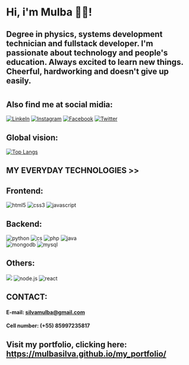 <!-- The three asterisk mean h3  -->
# Hi, i'm Mulba 🖐🏿! 
## Degree in physics, systems development technician and fullstack developer. I'm passionate about technology and people's education. Always excited to learn new things. Cheerful, hardworking and doesn't give up easily.
## 
#
<!-- [![Name badge](here, put the button model link - badge)](here, put where it will be taken when clicked) -->
## Also find me at social midia:

[![LinkeIn](https://img.shields.io/badge/LinkedIn-0077B5?style=for-the-badge&logo=linkedin&logoColor=white)](https://www.linkedin.com/in/mulba-jo%C3%A3ozinho-da-silva-899643258/)
[![Instagram](https://img.shields.io/badge/Instagram-E4405F?style=for-the-badge&logo=instagram&logoColor=white)](https://www.instagram.com/dideus18/)
[![Facebook](https://img.shields.io/badge/Facebook-1877F2?style=for-the-badge&logo=facebook&logoColor=white)](https://www.facebook.com/dideus.dasilva)
[![Twitter](https://img.shields.io/badge/Twitter-1DA1F2?style=for-the-badge&logo=twitter&logoColor=white)](https://twitter.com/dideusdasilva)
##
## Global vision:
[![Top Langs](https://github-readme-stats.vercel.app/api/top-langs/?username=mulbasilva)](https://github.com/anuraghazra/github-readme-stats)
##
## MY EVERYDAY TECHNOLOGIES >>
## Frontend:
<!-- In src put the link badge -->
<div style="display: inline_block">
    <img style="align: center" src="https://img.shields.io/badge/HTML5-E34F26?style=for-the-badge&logo=html5&logoColor=white" alt="html5"/> 
    <img style="align: center" src="https://img.shields.io/badge/CSS3-1572B6?style=for-the-badge&logo=css3&logoColor=white" alt="css3"/> 
    <img style="align: center" src="https://img.shields.io/badge/JavaScript-F7DF1E?style=for-the-badge&logo=javascript&logoColor=black" alt="javascript"/>  
</div>

## Backend:
<div style="display: inline_block"> 
    <img style="align: center" src="https://img.shields.io/badge/Python-14354C?style=for-the-badge&logo=python&logoColor=white" alt="python" alt="python"/> 
    <img style="align: center" src="https://img.shields.io/badge/C%23-239120?style=for-the-badge&logo=c-sharp&logoColor=white" alt="cs"/> 
    <img style="align: center" src="https://img.shields.io/badge/PHP-777BB4?style=for-the-badge&logo=php&logoColor=white" alt="php"/> 
    <img style="align: center" src="https://img.shields.io/badge/Java-ED8B00?style=for-the-badge&logo=openjdk&logoColor=white" alt="java"/> 
</div>
<div style="display: inline_block">
    <img style="align: center" src="https://img.shields.io/badge/MongoDB-4EA94B?style=for-the-badge&logo=mongodb&logoColor=white" alt="mongodb"/> 
    <img style="align: center" src="https://img.shields.io/badge/MySQL-00000F?style=for-the-badge&logo=mysql&logoColor=white" alt="mysql"/>  
</div>


## Others:
<div style="display: inline_block">
    <img style="align: center" src="https://img.shields.io/badge/Django-092E20?style=for-the-badge&logo=django&logoColor=white"/>
    <img style="align: center" src="https://img.shields.io/badge/Node.js-43853D?style=for-the-badge&logo=node.js&logoColor=white" alt="node.js"/>
    <img style="align: center" src="https://img.shields.io/badge/react-0E0629?style=for-the-badge&logo=react&logoColor=white" alt="react"/>
</div>


## CONTACT:
#### E-mail: silvamulba@gmail.com
#### Cell number: (+55) 85997235817

##
##
## Visit my portfolio, clicking here: https://mulbasilva.github.io/my_portfolio/
